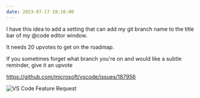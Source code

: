 ```yaml
---
date: 2023-07-17 18:16:00
---
```


I have this idea to add a setting that can add my git branch name to the title bar of my @code editor window.

It needs 20 upvotes to get on the roadmap.

If you sometimes forget what branch you're on and would like a subtle reminder, give it an upvote

<https://github.com/microsoft/vscode/issues/187956>

![VS Code Feature Request](https://jmblogstorrage.blob.core.windows.net/media/vs-code%20feaure%20request.png)
